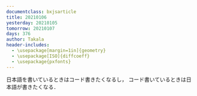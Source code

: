 ```yaml
---
documentclass: bxjsarticle
title: 20210106
yesterday: 20210105
tomorrow: 20210107
days: 376
author: Takala
header-includes:
  - \usepackage[margin=1in]{geometry}
  - \usepackage[ISO]{diffcoeff}
  - \usepackage{pxfonts}
---
```




日本語を書いているときはコード書きたくなるし，
コード書いているときは日本語が書きたくなる．